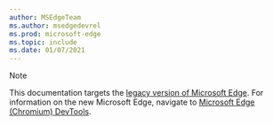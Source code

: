 ```yaml
---
author: MSEdgeTeam
ms.author: msedgedevrel
ms.prod: microsoft-edge
ms.topic: include
ms.date: 01/07/2021
---
```


> [!NOTE]
> This documentation targets the [legacy version of Microsoft Edge][MicrosoftSupport44533505].  For information on the new Microsoft Edge, navigate to [Microsoft Edge (Chromium) DevTools][DevtoolsGuideChromium].

<!-- links -->

[DevtoolsGuideChromium]: /microsoft-edge/devtools-guide-chromium "Microsoft Edge (Chromium) Developer Tools | Microsoft Docs"

[MicrosoftSupport44533505]: https://support.microsoft.com/help/4533505 "What is Microsoft Edge Legacy?"
